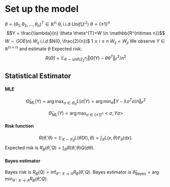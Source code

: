 # Set up the model
$\theta = (\theta_{1}, \theta_{2},\dots, \theta_n)^{T} \in \mathbb{R^n}$  $\theta_{i}$  i.i.d $Unif(\mathbb{Z^2})$       $\theta = \{\pm 1\}^n$ 
$$Y = \frac{\lambda}{n} \theta \theta^{T}+W \in \mathbb{R^{n\times n}}$$ $W \sim  GOE(n)$   $W_{ij}$ $i.i.d$ $N(0, \frac{2}{n})$  $1\leq i \leq n$  $W_{ij} =W_{ji}$ 
We observe $Y \in \mathbb{R^{n \times n}}$ and estimate $\theta$ 
Expected risk: $$R(\hat{\Theta}) = \mathbb{E}_{\theta \sim \text{unif}(Z_2^n)} \left\Vert \hat{\Theta}(Y) - \theta \theta^T \right\Vert_F^2/n^2
$$
## Statistical Estimator
#### MLE 
$$\hat{\Theta}_{ML}(Y) = \arg\max_{\sigma \in \Theta_n} L(\sigma | Y) 
= \arg\min_{\sigma} \left\Vert Y - \lambda\sigma^T\sigma/n \right\Vert_F^2 
$$

$$\hat{\Theta}_{ML}(Y) = \arg\max_{\sigma \in \{\pm1\}^{n}}<\sigma,Y\sigma>  $$
#### Risk function
$$R(\hat{\theta}, \theta) = \mathbb{E}_{X \sim \mathbb{P}_{\theta}} L(\hat{\theta}(X), \theta) = \int_X L(x, \theta) \mathbb{P}_{\theta}(dx).
$$
$\text{Expected risk is } R_B(\hat{\theta}, Q) = \int_{\Theta} R(\hat{\theta}, \theta)Q(d\theta).$

#### Bayes estimator 
$\text{Bayes risk is } R_B(Q) = \inf_{\hat{\theta}:X \rightarrow A} R_B(\hat{\theta}, Q).$
$\text{Bayes estimator is } \hat{\theta}_{\text{Bayes}} = \arg \min_{\hat{\theta}:X \rightarrow A} R_B(\hat{\theta}, Q).$

